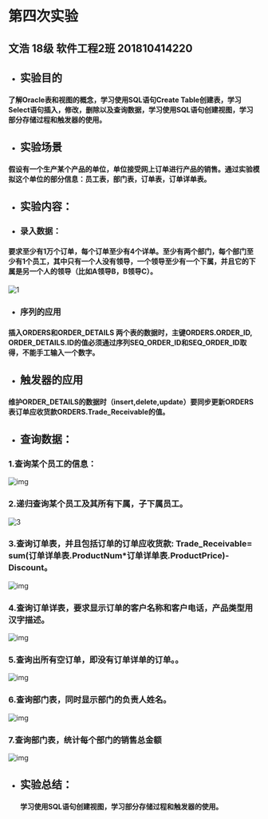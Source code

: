 # 第四次实验

## 文浩 18级 软件工程2班 201810414220

- ## 实验目的

#### 了解Oracle表和视图的概念，学习使用SQL语句Create Table创建表，学习Select语句插入，修改，删除以及查询数据，学习使用SQL语句创建视图，学习部分存储过程和触发器的使用。

- ## 实验场景

#### 假设有一个生产某个产品的单位，单位接受网上订单进行产品的销售。通过实验模拟这个单位的部分信息：员工表，部门表，订单表，订单详单表。

- ## 实验内容：

- ### 录入数据：

#### 要求至少有1万个订单，每个订单至少有4个详单。至少有两个部门，每个部门至少有1个员工，其中只有一个人没有领导，一个领导至少有一个下属，并且它的下属是另一个人的领导（比如A领导B，B领导C）。

![1](1.Png)

- ### 序列的应用

#### 插入ORDERS和ORDER_DETAILS 两个表的数据时，主键ORDERS.ORDER_ID, ORDER_DETAILS.ID的值必须通过序列SEQ_ORDER_ID和SEQ_ORDER_ID取得，不能手工输入一个数字。

- ## 触发器的应用

#### 维护ORDER_DETAILS的数据时（insert,delete,update）要同步更新ORDERS表订单应收货款ORDERS.Trade_Receivable的值。

- ## 查询数据：

### 1.查询某个员工的信息：

![img](2.png)

### 2.递归查询某个员工及其所有下属，子下属员工。

![3](3.png)

### 3.查询订单表，并且包括订单的订单应收货款: Trade_Receivable= sum(订单详单表.ProductNum*订单详单表.ProductPrice)- Discount。

![img](4.png)

### 4.查询订单详表，要求显示订单的客户名称和客户电话，产品类型用汉字描述。

![img](5.png)

### 5.查询出所有空订单，即没有订单详单的订单。。

![img](6.png)

### 6.查询部门表，同时显示部门的负责人姓名。

![img](7.png)

### 7.查询部门表，统计每个部门的销售总金额

![img](8.png)

- ## 实验总结：

  #### 学习使用SQL语句创建视图，学习部分存储过程和触发器的使用。

  